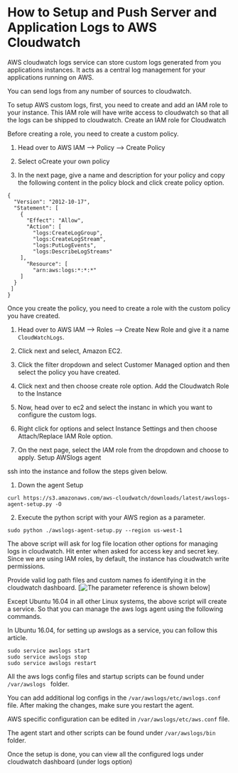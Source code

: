 # How to Setup and Push Server and Application Logs to AWS Cloudwatch

AWS cloudwatch logs service can store custom logs generated from you applications instances. It acts as a central log management for your applications running on AWS.

You can send logs from any number of sources to cloudwatch.

To setup AWS custom logs, first, you need to create and add an IAM role to your instance. This IAM role will have write access to cloudwatch so that all the logs can be shipped to cloudwatch.
Create an IAM role for Cloudwatch

Before creating a role, you need to create a custom policy.

1. Head over to AWS IAM –> Policy –> Create Policy

2. Select oCreate your own policy

3. In the next page, give a name and description for your policy and copy the following content in the policy block and click create policy option.

```
{
  "Version": "2012-10-17",
  "Statement": [
    {
      "Effect": "Allow",
      "Action": [
        "logs:CreateLogGroup",
        "logs:CreateLogStream",
        "logs:PutLogEvents",
        "logs:DescribeLogStreams"
    ],
      "Resource": [
        "arn:aws:logs:*:*:*"
    ]
  }
 ]
}

```

Once you create the policy, you need to create a role with the custom policy you have created.

1. Head over to AWS IAM –> Roles –> Create New Role and give it a name `CloudWatchLogs`.
2. Click next and select, Amazon EC2.
3. Click the filter dropdown and select Customer Managed option and then select the policy you have created.

4. Click next and then choose create role option.
Add the Cloudwatch Role to the Instance

1. Now, head over to ec2 and select the instanc in which you want to configure the custom logs.

2. Right click for options and select Instance Settings and then choose Attach/Replace IAM Role option.

3. On the next page, select the IAM role from the dropdown and choose to apply.
Setup AWSlogs agent

ssh into the instance and follow the steps given below.

1. Down the agent Setup
	
` curl https://s3.amazonaws.com/aws-cloudwatch/downloads/latest/awslogs-agent-setup.py -O `

2. Execute the python script with your AWS region as a parameter.
	
` sudo python ./awslogs-agent-setup.py --region us-west-1 `

The above script will ask for log file location other options for managing logs in cloudwatch. Hit enter when asked for access key and secret key. Since we are using IAM roles, by default, the instance has cloudwatch write permissions.

Provide valid log path files and custom names fo identifying it in the cloudwatch dashboard. [![The parameter reference is shown below](https://github.com/veeru538/learning_path/blob/master/image.png)]

Except Ubuntu 16.04 in all other Linux systems, the above script will create a service. So that you can manage the aws logs agent using the following commands.

In Ubuntu 16.04, for setting up awslogs as a service, you can follow this article.

```	
sudo service awslogs start
sudo service awslogs stop
sudo service awslogs restart

```

All the aws logs config files and startup scripts can be found under `/var/awslogs ` folder.

You can add additional log configs in the `/var/awslogs/etc/awslogs.conf` file. After making the changes, make sure you restart the agent.

AWS specific configuration can be edited in `/var/awslogs/etc/aws.conf` file.

The agent start and other scripts can be found under `/var/awslogs/bin` folder.

Once the setup is done, you can view all the configured logs under cloudwatch dashboard (under logs option)


